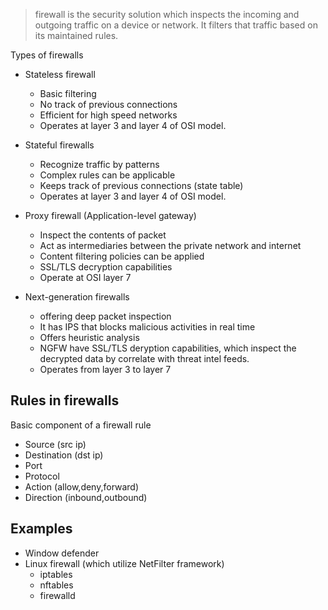> firewall is the security solution which inspects the incoming and outgoing traffic on a device or network. It filters that traffic based on its maintained rules.

Types of firewalls

* Stateless firewall
    - Basic filtering
    - No track of previous connections
    - Efficient for high speed networks
    - Operates at layer 3 and layer 4 of OSI model.

* Stateful firewalls
    - Recognize traffic by patterns
    - Complex rules can be applicable
    - Keeps track of previous connections (state table)
    - Operates at layer 3 and layer 4 of OSI model.

* Proxy firewall (Application-level gateway)
    - Inspect the contents of packet
    - Act as intermediaries between the private network and internet
    - Content filtering policies can be applied 
    - SSL/TLS decryption capabilities
    - Operate at OSI layer 7

* Next-generation firewalls
    - offering deep packet inspection
    - It has IPS that blocks malicious activities in real time
    - Offers heuristic analysis
    - NGFW have SSL/TLS deryption capabilities, which inspect the decrypted data by correlate with threat intel feeds.
    - Operates from layer 3 to layer 7

## Rules in firewalls

Basic component of a firewall rule
* Source (src ip)
* Destination (dst ip)
* Port 
* Protocol
* Action (allow,deny,forward)
* Direction (inbound,outbound)

## Examples
* Window defender
* Linux firewall (which utilize NetFilter framework)
    - iptables
    - nftables
    - firewalld
